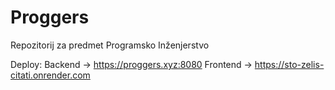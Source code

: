 # Proggers
Repozitorij za predmet Programsko Inženjerstvo

Deploy: 
Backend ->  https://proggers.xyz:8080
Frontend -> https://sto-zelis-citati.onrender.com
